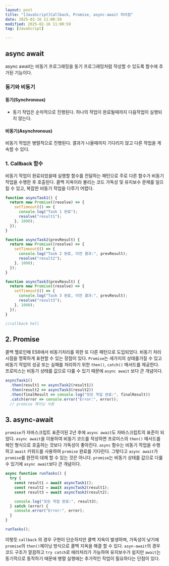 ```yaml
---
layout: post
title: "[JavaScript]Callback, Promise, async-await 차이점"
date: 2025-02-16 11:00:59
modified: 2025-02-16 11:00:59
tag: [JavaScript]

---
```


## async await
async await는 비동기 프로그래밍을 동기 프로그래밍처럼 작성할 수 있도록 함수에 추가된 기능이다.


### 동기와 비동기
#### 동기(Synchronous)
- 동기 작업은 순차적으로 진행된다. 하나의 작업이 완료될때까지 다음작업이 실행되지 않는다.

#### 비동기(Asynchronous)
비동기 작업은 병렬적으로 진행된다. 결과가 나올때까지 기다리지 않고 다른 작업을 계속할 수 있다.

### 1. Callback 함수
비동기 작업이 완료되었을때 실행할 함수를 전달하는 패턴으로 주로 다른 함수가 비동기 작업을 수행한 후 호출된다.
콜백 지옥이라 불리는 코드 가독성 및 유지보수 문제를 일으킬 수 있고, 복잡한 비동기 작업을 다루기 어렵다.

```javascript
function asyncTask1() {
  return new Promise((resolve) => {
    setTimeout(() => {
      console.log("Task 1 완료");
      resolve("result1");
    }, 1000);
  });
}

function asyncTask2(prevResult) {
  return new Promise((resolve) => {
    setTimeout(() => {
      console.log("Task 2 완료, 이전 결과:", prevResult);
      resolve("result2");
    }, 1000);
  });
}

function asyncTask3(prevResult) {
  return new Promise((resolve) => {
    setTimeout(() => {
      console.log("Task 3 완료, 이전 결과:", prevResult);
      resolve("result3");
    }, 1000);
  });
}

//callback hell
```

## 2. Promise
콜백 헬로인해 ES6에서 비동기처리를 위한 또 다른 패턴으로 도입되었다. 비동기 처리 시점을 명확하게 표현할 수 있는 장점이 있다.
`Promise`는 세가지의 상태를가질 수 있고 비동기 작업의 성공 또는 실패를 처리하기 위한 `then()`, `catch()` 매서드를 제공한다.
프로미스는 비동기 상태를 값으로 다룰 수 있기 때문에 `async await` 보다 큰 개념이다. 


```javascript
asyncTask1()
  .then(result1 => asyncTask2(result1))
  .then(result2 => asyncTask3(result2))
  .then(finalResult => console.log("모든 작업 완료:", finalResult))
  .catch(error => console.error("Error:", error));
  // promise 체이닝 사용
```

## 3. async-await
`promise`가 자바스크립트 표준이된 2년 후에 `async await`도 자바스크립트의 표준이 되었다. `async await`을 이용하여 비동기 코드를 작성하면 프로미스의 `then()` 매서드를 체인 형식으로 호출하는 것보다 가독성이 좋아진다. `async` 함수는 비동기 작업을 수행하고 `await` 키워드를 사용하여 `promise` 완료를 기다린다. 그렇다고 `async await`가 `promise`를 완전히 대체 할 수 있는 것은 아니다. `promise`는 비동기 상태를 값으로 다룰 수 있기에 `async await`보다 큰 개념이다.


```javascript
async function runTasks() {
  try {
    const result1 = await asyncTask1();
    const result2 = await asyncTask2(result1);
    const result3 = await asyncTask3(result2);

    console.log("모든 작업 완료:", result3);
  } catch (error) {
    console.error("Error:", error);
  }
}

runTasks();

```


이렇듯 `callback` 의 경우 구현이 단순하지만 콜백 지옥이 발생하며, 가독성이 낮기에 `promise`의 `then()`체이닝 방식으로 콜백 지옥을 해결 할 수 있다.
`asyn-await`의 경우 코드 구조가 깔끔하고 `try catch`로 에러처리가 가능하여 유지보수가 쉽지만 `await`는 동기적으로 동작하기 때문에 병렬 실행에는
추가적인 작업이 필요하다는 단점이 있다. 